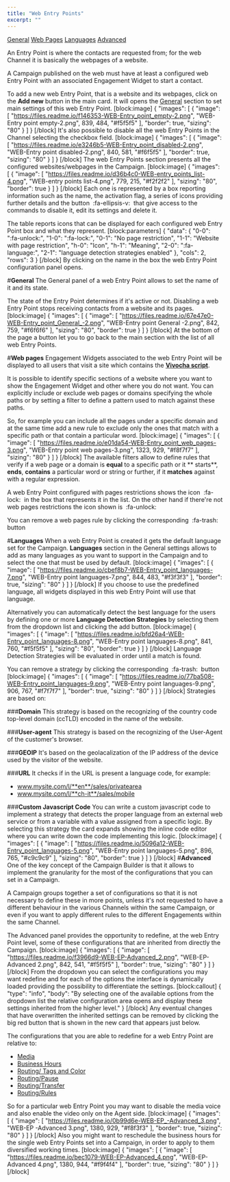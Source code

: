 ```yaml
---
title: "Web Entry Points"
excerpt: ""
---
```

[General](#section--general-)
[Web Pages](#section--web-pages-)
[Languages](#section--languages-)
[Advanced](#section--advanced-)

An Entry Point is where the contacts are requested from; for the web Channel it is basically the webpages of a website.

A Campaign published on the web must have at least a configured web Entry Point with an associated Engagement Widget to start a contact.

To add a new web Entry Point, that is a website and its webpages, click on the **Add new** button in the main card. It will opens the [General](doc:vcb-web-entry-points#section-general) section to set main settings of this web Entry Point.
[block:image]
{
  "images": [
    {
      "image": [
        "https://files.readme.io/f146353-WEB-Entry_point_empty-2.png",
        "WEB-Entry point empty-2.png",
        839,
        484,
        "#f5f5f5"
      ],
      "border": true,
      "sizing": "80"
    }
  ]
}
[/block]
It's also possible to disable all the web Entry Points in the Channel selecting the checkbox field.
[block:image]
{
  "images": [
    {
      "image": [
        "https://files.readme.io/e3246b5-WEB-Entry_point_disabled-2.png",
        "WEB-Entry point disabled-2.png",
        840,
        581,
        "#f6f5f5"
      ],
      "border": true,
      "sizing": "80"
    }
  ]
}
[/block]
The web Entry Points section presents all the configured websites/webpages in the Campaign.
[block:image]
{
  "images": [
    {
      "image": [
        "https://files.readme.io/d36b4c0-WEB-entry_points_list-4.png",
        "WEB-entry points list-4.png",
        779,
        215,
        "#f2f2f2"
      ],
      "sizing": "80",
      "border": true
    }
  ]
}
[/block]
Each one is represented by a box reporting information such as the name, the activation flag, a series of icons providing further details and the button &nbsp;:fa-ellipsis-v:&nbsp; that give access to the commands to disable it, edit its settings and delete it.

The table reports icons that can be displayed for each configured web Entry Point box and what they represent.
[block:parameters]
{
  "data": {
    "0-0": ":fa-unlock:",
    "1-0": ":fa-lock:",
    "0-1": "No page restriction",
    "1-1": "Website with page restriction",
    "h-0": "Icon",
    "h-1": "Meaning",
    "2-0": ":fa-language:",
    "2-1": "language detection strategies enabled"
  },
  "cols": 2,
  "rows": 3
}
[/block]
By clicking on the name in the box the web Entry Point configuration panel opens.

#**General**
The General panel of a web Entry Point allows to set the name of it and its state.

The state of the Entry Point determines if it's active or not. Disabling a web Entry Point stops receiving contacts from a website and its pages.
[block:image]
{
  "images": [
    {
      "image": [
        "https://files.readme.io/67e47e0-WEB-Entry_point_General_-2.png",
        "WEB-Entry point General -2.png",
        842,
        759,
        "#f6f6f6"
      ],
      "sizing": "80",
      "border": true
    }
  ]
}
[/block]
At the bottom of the page a button let you to go back to the main section with the list of all web Entry Points.

#**Web pages**
Engagement Widgets associated to the web Entry Point will be displayed to all users that visit a site which contains the **[Vivocha script](doc:settings)**. 

It is possible to identify specific sections of a website where you want to show the Engagement Widget and other where you do not want. You can explicitly include or exclude web pages or domains specifying the whole paths or by setting a filter to define a pattern used to match against these paths. 

So, for example you can include all the pages under a specific domain and at the same time add a new rule to exclude only the ones that match with a specific path or that contain a particular word.
[block:image]
{
  "images": [
    {
      "image": [
        "https://files.readme.io/e01da54-WEB-Entry_point_web_pages-3.png",
        "WEB-Entry point web pages-3.png",
        1323,
        929,
        "#f8f7f7"
      ],
      "sizing": "80"
    }
  ]
}
[/block]
The available filters allow to define rules that verify if a web page or a domain is  **equal** to a specific path or it ** starts**, **ends**, **contains** a particular word or string or further, if it **matches**  against with a regular expression.

A web Entry Point configured with pages restrictions shows the icon &nbsp;:fa-lock:&nbsp; in the box that represents it in the list. On the other hand if there're not web pages restrictions the icon shown is &nbsp;:fa-unlock:&nbsp;

You can remove a web pages rule by clicking the corresponding &nbsp;:fa-trash:&nbsp; button

#**Languages**
When a web Entry Point is created it gets the default language set for the Campaign. **Languages** section in the General settings allows to add as many languages as you want to support in the Campaign and to select the one that must be used by default.
[block:image]
{
  "images": [
    {
      "image": [
        "https://files.readme.io/cbef8b7-WEB-Entry_point_languages-7.png",
        "WEB-Entry point languages-7.png",
        844,
        483,
        "#f3f3f3"
      ],
      "border": true,
      "sizing": "80"
    }
  ]
}
[/block]
If you choose to use the predefined language, all widgets displayed in this web Entry Point will use that language. 

Alternatively you can automatically detect the best language for the users by defining one or more **Language Detection Strategies** by selecting them from the dropdown list and clicking the add button.
[block:image]
{
  "images": [
    {
      "image": [
        "https://files.readme.io/bfd26a4-WEB-Entry_point_languages-8.png",
        "WEB-Entry point languages-8.png",
        841,
        760,
        "#f5f5f5"
      ],
      "sizing": "80",
      "border": true
    }
  ]
}
[/block]
Language Detection Strategies will be evaluated in order until a match is found.

You can remove a strategy by clicking the corresponding &nbsp;:fa-trash:&nbsp; button
[block:image]
{
  "images": [
    {
      "image": [
        "https://files.readme.io/77ba508-WEB-Entry_point_languages-9.png",
        "WEB-Entry point languages-9.png",
        906,
        767,
        "#f7f7f7"
      ],
      "border": true,
      "sizing": "80"
    }
  ]
}
[/block]
Strategies are based on:

###**Domain**
This strategy is based on the recognizing of the country code top-level domain (ccTLD) encoded in the name of the website.

###**User-agent**
This strategy is based on the recognizing of the User-Agent of the customer's browser.

###**GEOIP**
It's based on the geolacalization of the IP address of the device used by the visitor of the website.

###**URL**
It checks if in the URL is present a language code, for example:
* www.mysite.com/l/**en**/sales/privatearea 
* www.mysite.com/l/**ch-it**/sales/mobile

###**Custom Javascript Code**
You can write a custom javascript code to implement a strategy that detects the proper language from an external web service or from a variable with a value assigned from a specific logic. By selecting this strategy the card expands showing the inline code editor where you can write down the code implementing this logic.
[block:image]
{
  "images": [
    {
      "image": [
        "https://files.readme.io/5096a12-WEB-Entry_point_languages-5.png",
        "WEB-Entry point languages-5.png",
        896,
        765,
        "#c9c9c9"
      ],
      "sizing": "80",
      "border": true
    }
  ]
}
[/block]
#**Advanced**
One of the key concept of the Campaign Builder is that it allows to implement the granularity for the most of the configurations that you can set in a Campaign.
  
A Campaign groups together a set of configurations so that it is not necessary to define these in more points, unless it's not requested to have a different behaviour in the various Channels within the same Campaign, or even if you want to apply different rules to the different Engagements within the same Channel.

The Advanced panel provides the opportunity to redefine, at the web Entry Point level, some of these configurations that are inherited from directly the Campaign.
[block:image]
{
  "images": [
    {
      "image": [
        "https://files.readme.io/f3966d9-WEB-EP-Advanced_2.png",
        "WEB-EP-Advanced 2.png",
        842,
        541,
        "#f5f5f5"
      ],
      "border": true,
      "sizing": "80"
    }
  ]
}
[/block]
From the dropdown you can select the configurations you may want redefine and for each of the options the interface is dynamically loaded providing the possibility to differentiate the settings. 
[block:callout]
{
  "type": "info",
  "body": "By selecting one of the available options from the dropdown list the relative configuration area opens and display these settings inherited from the higher level."
}
[/block]
Any eventual changes that have overwritten the inherited settings can be removed by clicking the big red button that is shown in the new card that appears just below.

The configurations that you are able to redefine for a web Entry Point are relative to:
* [Media](doc:vcb-media)
* [Business Hours](doc:vcb-general#section--business-hours-)
* [Routing/ Tags and Color](doc:vcb-routing#section-tags-and-color)
* [Routing/Pause](doc:vcb-routing#section-pause)
* [Routing/Transfer](doc:vcb-routing#section-transfer)
* [Routing/Rules](doc:vcb-routing#section-routing-rules)

So for a particular web Entry Point you may want to disable the media voice and also enable the video only on the Agent side.
[block:image]
{
  "images": [
    {
      "image": [
        "https://files.readme.io/0b99d6e-WEB-EP_-Advanced_3.png",
        "WEB-EP -Advanced 3.png",
        1380,
        929,
        "#f8f3f3"
      ],
      "border": true,
      "sizing": "80"
    }
  ]
}
[/block]
Also you might want to reschedule the business hours for the single web Entry Points set into a Campaign, in order to apply to them diversified working times.
[block:image]
{
  "images": [
    {
      "image": [
        "https://files.readme.io/bec1079-WEB-EP-Advanced_4.png",
        "WEB-EP-Advanced 4.png",
        1380,
        944,
        "#f9f4f4"
      ],
      "border": true,
      "sizing": "80"
    }
  ]
}
[/block]